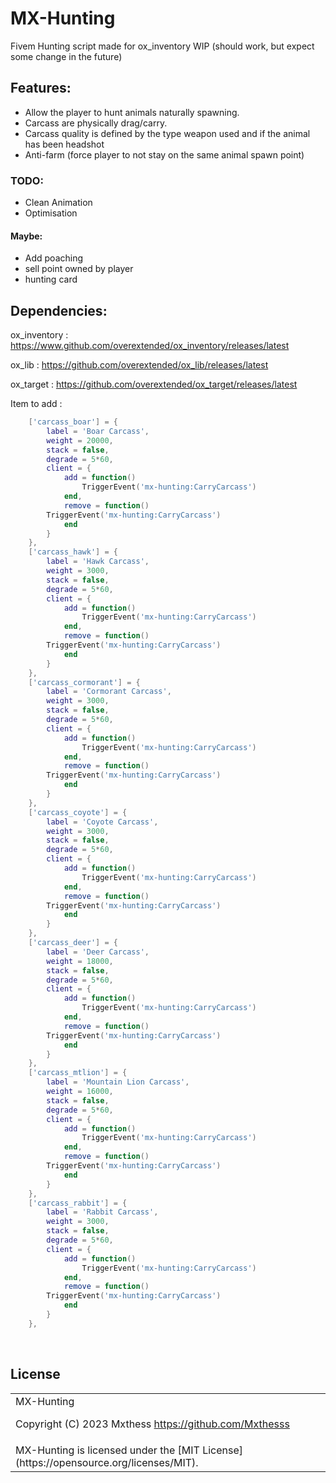 # MX-Hunting
Fivem Hunting script made for ox_inventory WIP (should work, but expect some change in the future)

## Features:
- Allow the player to hunt animals naturally spawning.
- Carcass are physically drag/carry.
- Carcass quality is defined by the type weapon used and if the animal has been headshot
- Anti-farm (force player to not stay on the same animal spawn point)
### TODO:
- Clean Animation
- Optimisation
#### Maybe:
- Add poaching
- sell point owned by player
- hunting card

## Dependencies:
ox_inventory : https://www.github.com/overextended/ox_inventory/releases/latest

ox_lib : https://github.com/overextended/ox_lib/releases/latest

ox_target : https://github.com/overextended/ox_target/releases/latest

Item to add :
```ox_inventory/data/item.lua
	['carcass_boar'] = {
		label = 'Boar Carcass',
		weight = 20000,
		stack = false,
		degrade = 5*60,
		client = {
            add = function()
                TriggerEvent('mx-hunting:CarryCarcass')
            end,
            remove = function()
		TriggerEvent('mx-hunting:CarryCarcass')
            end
        }
	},
	['carcass_hawk'] = {
		label = 'Hawk Carcass',
		weight = 3000,
		stack = false,
		degrade = 5*60,
		client = {
            add = function()
                TriggerEvent('mx-hunting:CarryCarcass')
            end,
            remove = function()
		TriggerEvent('mx-hunting:CarryCarcass')
            end
        }
	},
	['carcass_cormorant'] = {
		label = 'Cormorant Carcass',
		weight = 3000,
		stack = false,
		degrade = 5*60,
		client = {
            add = function()
                TriggerEvent('mx-hunting:CarryCarcass')
            end,
            remove = function()
		TriggerEvent('mx-hunting:CarryCarcass')
            end
        }
	},
	['carcass_coyote'] = {
		label = 'Coyote Carcass',
		weight = 3000,
		stack = false,
		degrade = 5*60,
		client = {
            add = function()
                TriggerEvent('mx-hunting:CarryCarcass')
            end,
            remove = function()
		TriggerEvent('mx-hunting:CarryCarcass')
            end
        }
	},
	['carcass_deer'] = {
		label = 'Deer Carcass',
		weight = 18000,
		stack = false,
		degrade = 5*60,
		client = {
            add = function()
                TriggerEvent('mx-hunting:CarryCarcass')
            end,
            remove = function()
		TriggerEvent('mx-hunting:CarryCarcass')
            end
        }
	},
	['carcass_mtlion'] = {
		label = 'Mountain Lion Carcass',
		weight = 16000,
		stack = false,
		degrade = 5*60,
		client = {
            add = function()
                TriggerEvent('mx-hunting:CarryCarcass')
            end,
            remove = function()
		TriggerEvent('mx-hunting:CarryCarcass')
            end
        }
	},
	['carcass_rabbit'] = {
		label = 'Rabbit Carcass',
		weight = 3000,
		stack = false,
		degrade = 5*60,
		client = {
            add = function()
                TriggerEvent('mx-hunting:CarryCarcass')
            end,
            remove = function()
		TriggerEvent('mx-hunting:CarryCarcass')
            end
        }
	},
```

<br><h2>License</h2>
<table><tr><td>
MX-Hunting

Copyright (C) 2023	Mxthess <https://github.com/Mxthesss>

</td></tr>
<tr><td>
MX-Hunting is licensed under the [MIT License](https://opensource.org/licenses/MIT).
</td></td></table>
